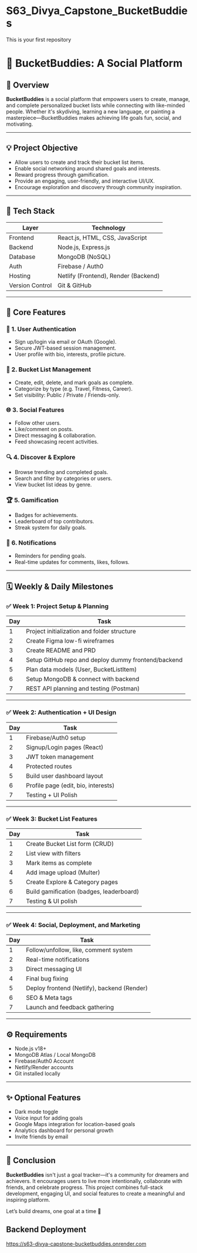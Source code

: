 # S63_Divya_Capstone_BucketBuddies
This is your first repository

# 🎯 BucketBuddies: A Social Platform

## 📌 Overview




**BucketBuddies** is a social platform that empowers users to create, manage, and complete personalized bucket lists while connecting with like-minded people. Whether it's skydiving, learning a new language, or painting a masterpiece—BucketBuddies makes achieving life goals fun, social, and motivating.

---

## 💡 Project Objective

- Allow users to create and track their bucket list items.
- Enable social networking around shared goals and interests.
- Reward progress through gamification.
- Provide an engaging, user-friendly, and interactive UI/UX.
- Encourage exploration and discovery through community inspiration.

---

## 🧰 Tech Stack

| Layer       | Technology            |
|------------|------------------------|
| Frontend   | React.js, HTML, CSS, JavaScript |
| Backend    | Node.js, Express.js     |
| Database   | MongoDB (NoSQL)         |
| Auth       | Firebase / Auth0        |
| Hosting    | Netlify (Frontend), Render (Backend) |
| Version Control | Git & GitHub        |

---

## 🚀 Core Features

### 👤 1. User Authentication
- Sign up/login via email or OAuth (Google).
- Secure JWT-based session management.
- User profile with bio, interests, profile picture.

### 📝 2. Bucket List Management
- Create, edit, delete, and mark goals as complete.
- Categorize by type (e.g. Travel, Fitness, Career).
- Set visibility: Public / Private / Friends-only.

### 🌐 3. Social Features
- Follow other users.
- Like/comment on posts.
- Direct messaging & collaboration.
- Feed showcasing recent activities.

### 🔍 4. Discover & Explore
- Browse trending and completed goals.
- Search and filter by categories or users.
- View bucket list ideas by genre.

### 🏆 5. Gamification
- Badges for achievements.
- Leaderboard of top contributors.
- Streak system for daily goals.

### 🔔 6. Notifications
- Reminders for pending goals.
- Real-time updates for comments, likes, follows.

---

## 🗓️ Weekly & Daily Milestones

### ✅ Week 1: Project Setup & Planning
| Day | Task |
|-----|------|
| 1   | Project initialization and folder structure |
| 2   | Create Figma low-fi wireframes |
| 3   | Create README and PRD |
| 4   | Setup GitHub repo and deploy dummy frontend/backend |
| 5   | Plan data models (User, BucketListItem) |
| 6   | Setup MongoDB & connect with backend |
| 7   | REST API planning and testing (Postman) |

---

### ✅ Week 2: Authentication + UI Design
| Day | Task |
|-----|------|
| 1   | Firebase/Auth0 setup |
| 2   | Signup/Login pages (React) |
| 3   | JWT token management |
| 4   | Protected routes |
| 5   | Build user dashboard layout |
| 6   | Profile page (edit, bio, interests) |
| 7   | Testing + UI Polish |

---

### ✅ Week 3: Bucket List Features
| Day | Task |
|-----|------|
| 1   | Create Bucket List form (CRUD) |
| 2   | List view with filters |
| 3   | Mark items as complete |
| 4   | Add image upload (Multer) |
| 5   | Create Explore & Category pages |
| 6   | Build gamification (badges, leaderboard) |
| 7   | Testing & UI polish |

---

### ✅ Week 4: Social, Deployment, and Marketing
| Day | Task |
|-----|------|
| 1   | Follow/unfollow, like, comment system |
| 2   | Real-time notifications |
| 3   | Direct messaging UI |
| 4   | Final bug fixing |
| 5   | Deploy frontend (Netlify), backend (Render) |
| 6   | SEO & Meta tags |
| 7   | Launch and feedback gathering |

---

## ⚙️ Requirements

- Node.js v18+
- MongoDB Atlas / Local MongoDB
- Firebase/Auth0 Account
- Netlify/Render accounts
- Git installed locally

---

## ✨ Optional Features

- Dark mode toggle  
- Voice input for adding goals  
- Google Maps integration for location-based goals  
- Analytics dashboard for personal growth  
- Invite friends by email

---

## 🎉 Conclusion

**BucketBuddies** isn't just a goal tracker—it's a community for dreamers and achievers. It encourages users to live more intentionally, collaborate with friends, and celebrate progress. This project combines full-stack development, engaging UI, and social features to create a meaningful and inspiring platform.

Let’s build dreams, one goal at a time 🚀

## Backend Deployment ##
https://s63-divya-capstone-bucketbuddies.onrender.com